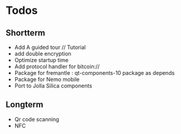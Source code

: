 Todos
=====

Shortterm
---------

* Add A guided tour // Tutorial
* add double encryption
* Optimize startup time
* Add protocol handler for bitcoin://
* Package for fremantle :  qt-components-10 package as depends
* Package for Nemo mobile
* Port to Jolla Silica components

Longterm
--------
* Qr code scanning
* NFC     